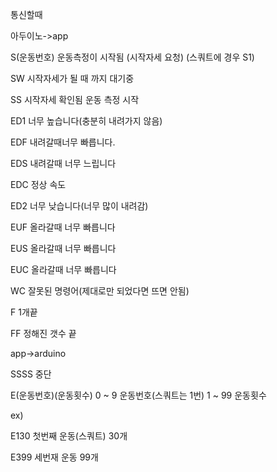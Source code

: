 
통신할때

아두이노->app


S(운동번호) 운동측정이 시작됨 (시작자세 요청) (스쿼트에 경우 S1)

SW 시작자세가 될 때 까지 대기중

SS 시작자세 확인됨 운동 측정 시작




ED1 너무 높습니다(충분히 내려가지 않음)

EDF 내려갈때너무 빠릅니다.

EDS 내려갈때 너무 느립니다

EDC 정상 속도

ED2 너무 낮습니다(너무 많이 내려감)


EUF 올라갈때 너무 빠릅니다

EUS 올라갈때 너무 빠릅니다

EUC 올라갈때 너무 빠릅니다

WC 잘못된 명령어(제대로만 되었다면 뜨면 안됨)



F 1개끝

FF 정해진 갯수 끝

app->arduino

SSSS 중단

E(운동번호)(운동횟수)   0 ~ 9 운동번호(스쿼트는 1번) 1 ~ 99 운동횟수

ex)

E130 첫번째 운동(스쿼트) 30개

E399 세번재 운동 99개



